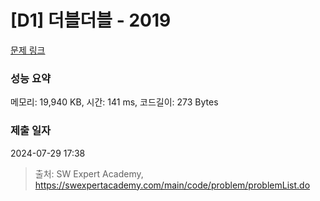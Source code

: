 # [D1] 더블더블 - 2019 

[문제 링크](https://swexpertacademy.com/main/code/problem/problemDetail.do?contestProbId=AV5QDEX6AqwDFAUq) 

### 성능 요약

메모리: 19,940 KB, 시간: 141 ms, 코드길이: 273 Bytes

### 제출 일자

2024-07-29 17:38



> 출처: SW Expert Academy, https://swexpertacademy.com/main/code/problem/problemList.do